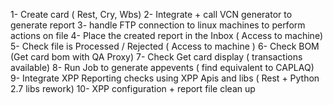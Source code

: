 1- Create card ( Rest, Cry, Wbs)
2- Integrate + call VCN generator to generate report
3- handle FTP connection to linux machines to perform actions on file
4- Place the created report in the Inbox ( Access to machine) 
5- Check file is Processed / Rejected ( Access to machine )
6- Check BOM (Get card bom with QA Proxy)
7- Check Get card display ( transactions available)
8- Run Job to generate appevents  ( find equivalent to CAPLAQ)
9- Integrate XPP Reporting checks using XPP Apis and libs ( Rest + Python 2.7 libs rework) 
10- XPP configuration + report file clean up 
